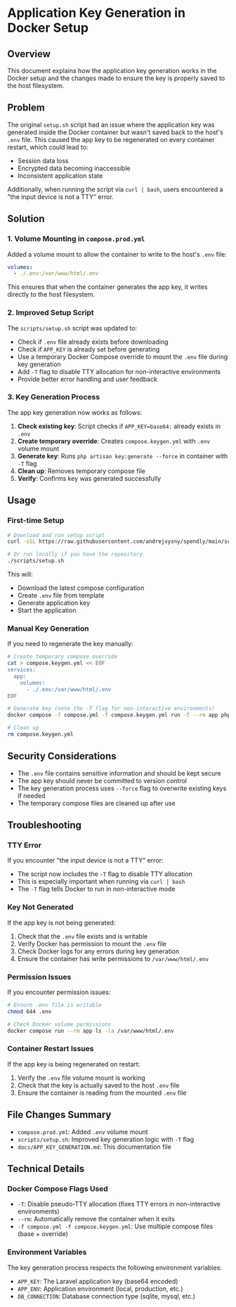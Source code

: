 # Application Key Generation in Docker Setup

## Overview

This document explains how the application key generation works in the Docker setup and the changes made to ensure the key is properly saved to the host filesystem.

## Problem

The original `setup.sh` script had an issue where the application key was generated inside the Docker container but wasn't saved back to the host's `.env` file. This caused the app key to be regenerated on every container restart, which could lead to:

- Session data loss
- Encrypted data becoming inaccessible
- Inconsistent application state

Additionally, when running the script via `curl | bash`, users encountered a "the input device is not a TTY" error.

## Solution

### 1. Volume Mounting in `compose.prod.yml`

Added a volume mount to allow the container to write to the host's `.env` file:

```yaml
volumes:
  - ./.env:/var/www/html/.env
```

This ensures that when the container generates the app key, it writes directly to the host filesystem.

### 2. Improved Setup Script

The `scripts/setup.sh` script was updated to:

- Check if `.env` file already exists before downloading
- Check if `APP_KEY` is already set before generating
- Use a temporary Docker Compose override to mount the `.env` file during key generation
- Add `-T` flag to disable TTY allocation for non-interactive environments
- Provide better error handling and user feedback

### 3. Key Generation Process

The app key generation now works as follows:

1. **Check existing key**: Script checks if `APP_KEY=base64:` already exists in `.env`
2. **Create temporary override**: Creates `compose.keygen.yml` with `.env` volume mount
3. **Generate key**: Runs `php artisan key:generate --force` in container with `-T` flag
4. **Clean up**: Removes temporary compose file
5. **Verify**: Confirms key was generated successfully

## Usage

### First-time Setup

```bash
# Download and run setup script
curl -sSL https://raw.githubusercontent.com/andrejvysny/spendly/main/scripts/setup.sh | bash

# Or run locally if you have the repository
./scripts/setup.sh
```

This will:
- Download the latest compose configuration
- Create `.env` file from template
- Generate application key
- Start the application

### Manual Key Generation

If you need to regenerate the key manually:

```bash
# Create temporary compose override
cat > compose.keygen.yml << EOF
services:
  app:
    volumes:
      - ./.env:/var/www/html/.env
EOF

# Generate key (note the -T flag for non-interactive environments)
docker compose -f compose.yml -f compose.keygen.yml run -T --rm app php artisan key:generate --force

# Clean up
rm compose.keygen.yml
```

## Security Considerations

- The `.env` file contains sensitive information and should be kept secure
- The app key should never be committed to version control
- The key generation process uses `--force` flag to overwrite existing keys if needed
- The temporary compose files are cleaned up after use

## Troubleshooting

### TTY Error

If you encounter "the input device is not a TTY" error:

- The script now includes the `-T` flag to disable TTY allocation
- This is especially important when running via `curl | bash`
- The `-T` flag tells Docker to run in non-interactive mode

### Key Not Generated

If the app key is not being generated:

1. Check that the `.env` file exists and is writable
2. Verify Docker has permission to mount the `.env` file
3. Check Docker logs for any errors during key generation
4. Ensure the container has write permissions to `/var/www/html/.env`

### Permission Issues

If you encounter permission issues:

```bash
# Ensure .env file is writable
chmod 644 .env

# Check Docker volume permissions
docker compose run --rm app ls -la /var/www/html/.env
```

### Container Restart Issues

If the app key is being regenerated on restart:

1. Verify the `.env` file volume mount is working
2. Check that the key is actually saved to the host `.env` file
3. Ensure the container is reading from the mounted `.env` file

## File Changes Summary

- `compose.prod.yml`: Added `.env` volume mount
- `scripts/setup.sh`: Improved key generation logic with `-T` flag
- `docs/APP_KEY_GENERATION.md`: This documentation file

## Technical Details

### Docker Compose Flags Used

- `-T`: Disable pseudo-TTY allocation (fixes TTY errors in non-interactive environments)
- `--rm`: Automatically remove the container when it exits
- `-f compose.yml -f compose.keygen.yml`: Use multiple compose files (base + override)

### Environment Variables

The key generation process respects the following environment variables:
- `APP_KEY`: The Laravel application key (base64 encoded)
- `APP_ENV`: Application environment (local, production, etc.)
- `DB_CONNECTION`: Database connection type (sqlite, mysql, etc.) 